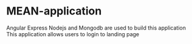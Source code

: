 # MEAN-application
Angular Express Nodejs and Mongodb are used to build this application
This application allows users to login to landing page
